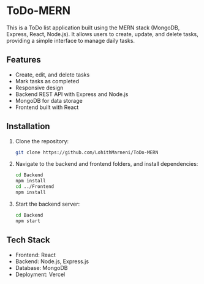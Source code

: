 # ToDo-MERN

This is a ToDo list application built using the MERN stack (MongoDB, Express, React, Node.js). It allows users to create, update, and delete tasks, providing a simple interface to manage daily tasks.

## Features
- Create, edit, and delete tasks
- Mark tasks as completed
- Responsive design
- Backend REST API with Express and Node.js
- MongoDB for data storage
- Frontend built with React

## Installation
1. Clone the repository:
   ```bash
   git clone https://github.com/LohithMarneni/ToDo-MERN
   
2. Navigate to the backend and frontend folders, and install dependencies:
    ```bash
    cd Backend
    npm install
    cd ../Frontend
    npm install 
3. Start the backend server:
    ```bash
    cd Backend
    npm start
    
## Tech Stack
- Frontend: React
- Backend: Node.js, Express.js
- Database: MongoDB
- Deployment: Vercel
